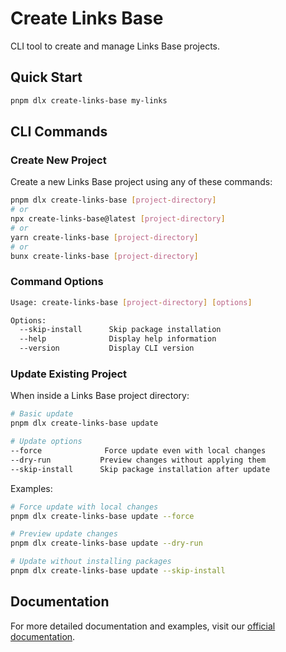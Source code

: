 # Create Links Base

CLI tool to create and manage Links Base projects.

## Quick Start

```bash
pnpm dlx create-links-base my-links
```

## CLI Commands

### Create New Project

Create a new Links Base project using any of these commands:

```bash
pnpm dlx create-links-base [project-directory]
# or
npx create-links-base@latest [project-directory]
# or
yarn create-links-base [project-directory]
# or
bunx create-links-base [project-directory]
```

### Command Options

```bash
Usage: create-links-base [project-directory] [options]

Options:
  --skip-install      Skip package installation
  --help              Display help information
  --version           Display CLI version
```

### Update Existing Project

When inside a Links Base project directory:

```bash
# Basic update
pnpm dlx create-links-base update

# Update options
--force              Force update even with local changes
--dry-run           Preview changes without applying them
--skip-install      Skip package installation after update
```

Examples:

```bash
# Force update with local changes
pnpm dlx create-links-base update --force

# Preview update changes
pnpm dlx create-links-base update --dry-run

# Update without installing packages
pnpm dlx create-links-base update --skip-install
```

## Documentation

For more detailed documentation and examples, visit our [official documentation](https://github.com/thedaviddias/links-base).
